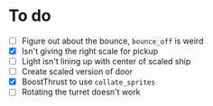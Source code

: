 # To do

- [ ] Figure out about the bounce, `bounce_off` is weird
- [x] Isn't giving the right scale for pickup
- [ ] Light isn't lining up with center of scaled ship
- [ ] Create scaled version of door
- [x] BoostThrust to use `collate_sprites`
- [ ] Rotating the turret doesn't work
